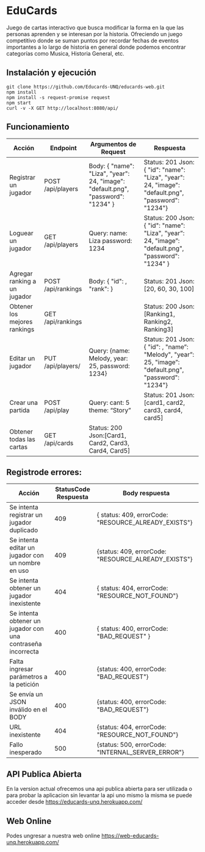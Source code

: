 # EduCards
Juego de cartas interactivo que busca modificar la forma en la que las personas aprenden y se interesan por la historia. Ofreciendo un juego competitivo donde se suman puntos por recordar fechas de eventos importantes a lo largo de historia en general donde podemos encontrar categorías como Musica, Historia General, etc.


## Instalación y ejecución 

    git clone https://github.com/Educards-UNQ/educards-web.git
    npm install
    npm install -s request-promise request
	npm start
	curl -v -X GET http://localhost:8080/api/
	
## Funcionamiento

| Acción | Endpoint | Argumentos de Request | Respuesta |
| ------ | ------ | ------ | ------ |
| Registrar un jugador | POST /api/players | Body: { "name": "Liza",  "year": 24,  "image": "default.png",  "password": "1234" } | Status: 201 Json: {  "id": <idPlayer>  "name": "Liza",  "year": 24, "image": "default.png", "password": "1234"} |
|Loguear un jugador |GET /api/players | Query: name: Liza password: 1234 | Status: 200 Json: {  "id": <idPlayer> "name”: "Liza",  "year”: 24, "image”: "default.png", "password": "1234" } |
| Agregar ranking a un jugador | POST /api/rankings | Body: {  "id": <idPlayer>,  "rank": <gamePoints>} | Status: 201 Json: [20, 60, 30, 100] |
| Obtener los mejores rankings | GET /api/rankings | | Status: 200 Json: [Ranking1, Ranking2, Ranking3]
| Editar un jugador | PUT /api/players/<id> | Query: {name: Melody, year: 25, password: 1234} | Status: 201 Json: { "id": <idPlayer>,  "name”: "Melody", "year”: 25, "image”: "default.png", "password": "1234"} |
| Crear una partida | POST /api/play | Query: cant: 5 theme: “Story” | Status: 201 Json: [card1, card2, card3, card4, card5] |
| Obtener todas las cartas | GET /api/cards | Status: 200 Json:[Card1, Card2, Card3, Card4, Card5] |


## Registrode errores:

| Acción | StatusCode Respuesta | Body respuesta |
| ------ | ------ | ------ | 
| Se intenta registrar un jugador duplicado | 409 | { status: 409, errorCode: "RESOURCE_ALREADY_EXISTS"} |
| Se intenta editar un jugador con un nombre en uso | 409 | {status: 409, errorCode: "RESOURCE_ALREADY_EXISTS"} |
| Se intenta obtener un jugador inexistente | 404 | { status: 404, errorCode: "RESOURCE_NOT_FOUND"} |
| Se intenta obtener un jugador con una contraseña incorrecta | 400 | { status: 400, errorCode: "BAD_REQUEST" } |
| Falta ingresar parámetros a la petición | 400 | {status: 400, errorCode: "BAD_REQUEST"} |
| Se envía un JSON inválido en el BODY | 400 | {status: 400, errorCode: "BAD_REQUEST"} |
| URL inexistente | 404 | {status: 404, errorCode: "RESOURCE_NOT_FOUND"} |
|Fallo inesperado | 500 | {status: 500, errorCode: "INTERNAL_SERVER_ERROR"} |


## API Publica Abierta

En la version actual ofrecemos una api publica abierta para ser utilizada o para probar la aplicacion sin levantar la api uno mismo la misma se puede acceder desde https://educards-unq.herokuapp.com/

## Web Online
Podes ungresar a nuestra web online https://web-educards-unq.herokuapp.com/ 